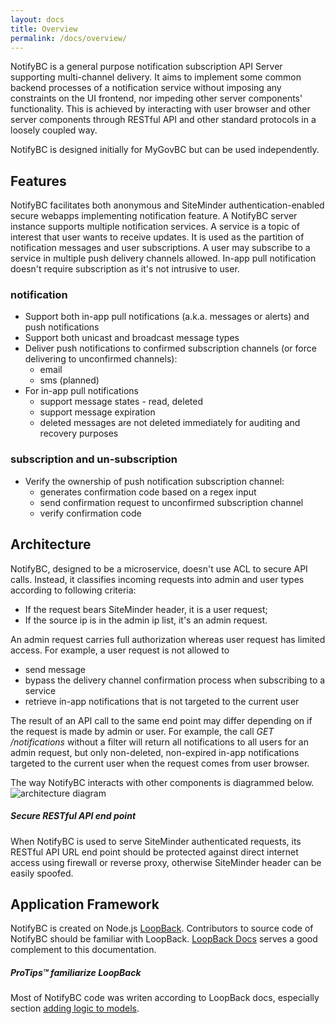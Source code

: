 ```yaml
---
layout: docs
title: Overview
permalink: /docs/overview/
---
```


NotifyBC is a general purpose notification subscription API Server supporting multi-channel delivery. It aims to implement some common backend processes of a notification service without imposing any constraints on the UI frontend, nor impeding other server components' functionality. This is achieved by interacting with user browser and other server components through RESTful API and other standard protocols in a loosely coupled way.

NotifyBC is designed initially for MyGovBC but can be used independently.

## Features
NotifyBC facilitates both anonymous and SiteMinder authentication-enabled secure webapps implementing notification feature. A NotifyBC server instance supports multiple notification services.  A service is a topic of interest that user wants to receive updates. It is used as the partition of notification messages and user subscriptions. A user may subscribe to a service in multiple push delivery channels allowed. In-app pull notification doesn't require subscription as it's not intrusive to user.

### notification
* Support both in-app pull notifications (a.k.a. messages or alerts) and push notifications
* Support both unicast and broadcast message types
* Deliver push notifications to confirmed subscription channels (or force delivering to unconfirmed channels):
  * email
  * sms (planned)
* For in-app pull notifications
  * support message states - read, deleted
  * support message expiration
  * deleted messages are not deleted immediately for auditing and recovery purposes
 
### subscription and un-subscription
* Verify the ownership of push notification subscription channel:
  * generates confirmation code based on a regex input
  * send confirmation request to unconfirmed subscription channel
  * verify confirmation code

## Architecture

NotifyBC, designed to be a microservice, doesn't use ACL to secure API calls. Instead, it classifies incoming requests into admin and user types according to following criteria:

* If the request bears SiteMinder header, it is a user request;
* If the source ip is in the admin ip list, it's an admin request.  

An admin request carries full authorization whereas user request has limited access. For example, a user request is not allowed to 

* send message 
* bypass the delivery channel confirmation process when subscribing to a service
* retrieve in-app notifications that is not targeted to the current user

The result of an API call to the same end point may differ depending on if the request is made by admin or user. For example, the call *GET /notifications* without a filter will return all notifications to all users for an admin request, but only non-deleted, non-expired in-app notifications targeted to the current user when the request comes from user browser.

The way NotifyBC interacts with other components is diagrammed below.
![architecture diagram]({{site.baseurl}}/img/architecture.png)

<div class="note warning">
  <h5>Secure RESTful API end point</h5>
  <p>When NotifyBC is used to serve SiteMinder authenticated requests, its RESTful API URL end point should be protected against direct internet access using firewall or reverse proxy, otherwise SiteMinder header can be easily spoofed.</p>
</div>

## Application Framework
NotifyBC is created on Node.js [LoopBack](https://loopback.io/). Contributors to source code of NotifyBC should be familiar with LoopBack. [LoopBack Docs](https://docs.strongloop.com/display/public/LB/LoopBack) serves a good complement to this documentation.

<div class="note">
  <h5>ProTips™ familiarize LoopBack</h5>
  <p>Most of NotifyBC code was writen according to LoopBack docs, especially section <a href="https://docs.strongloop.com/display/public/LB/Adding+logic+to+models">adding logic to models</a>.</p>
</div>
